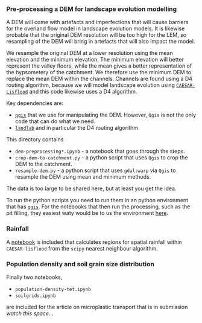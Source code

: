 ### Pre-processing a DEM for landscape evolution modelling

A DEM will come with artefacts and imperfections that will cause barriers for the overland flow model in landscape evolution models. It is likewise probable that the original DEM resolution will be too high for the LEM, so resampling of the DEM will bring in artefacts that will also impact the model.

We resample the original DEM at a lower resolution using the mean elevation and the minimum elevation. The minimum elevation will better represent the valley floors, while the mean gives a better representation of the hypsometery of the catchment. We therefore use the minimum DEM to replace the mean DEM within the channels. Channels are found using a D4 routing algorithm, because we will model landscape evolution using [`CAESAR-Lisflood`](https://sourceforge.net/projects/caesar-lisflood/) and this code likewise uses a D4 algorithm.

Key dependencies are:

* [`qgis`](https://plugins.qgis.org/planet/tag/conda/) that we use for manipulating the DEM. However, `Qgis` is not the only code that can do what we need.
* [`landlab`](https://landlab.readthedocs.io/en/master/index.html) and in particular the D4 routing algorithm

This directory contains

* `dem-preprocessing*.ipynb` - a notebook that goes through the steps.
* `crop-dem-to-catchment.py` - a python script that uses `Qgis` to crop the DEM to the catchment.
* `resample-dem.py` - a python script that uses `gdal:warp` via `Qgis` to resample the DEM using mean and minimum methods.

The data is too large to be shared here, but at least you get the idea.

To run the python scripts you need to run them in an python environment that has [`qgis`](https://plugins.qgis.org/planet/tag/conda/). For the notebooks that then run the processing, such as the pit filling, they easiest waty would be to us the environment [here](../environment.yml).

### Rainfall

A [notebook](./dem-preprocessing-Tet-below-Vinca-Rain.ipynb) is included that calculates regions for spatial rainfall within `CAESAR-lisflood` from the `scipy` nearest neighbour algorithm.

### Population density and soil grain size distribution

Finally two notebooks,

* `population-density-tet.ipynb`
* `soilgrids.ipynb`

are included for the article on microplastic transport that is in submission *watch this space*...